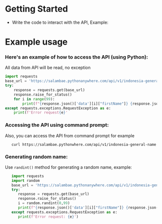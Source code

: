 # Getting Started
- Write the code to interact with the API, Example:


# Example usage
### Here's an example of how to access the API (using Python):
All data from API will be read, no exception
```Python
import requests
base_url = 'https://salambae.pythonanywhere.com/api/v1/indonesia-general-name'
try:
    response = requests.get(base_url)
    response.raise_for_status()
    for i in range(99):
        print(f"{response.json()['data'][i]["firstName"]} {response.json()['data'][i]["lastName"]}")
except requests.exceptions.RequestException as e:
    print(f'Error request{e}'
```

### Accessing the API using command prompt:
Also, you can access the API from command prompt for example
```Prompt
   curl https://salambae.pythonwhere.com/api/v1/indonesia-general-name
```

### Generating random name:
Use ```randint()``` method for generating a random name, example:
```Python
   import requests
   import random
   base_url = 'https://salambae.pythonanywhere.com/api/v1/indonesia-general-name'
   try:
      response = requests.get(base_url)
      response.raise_for_status()
      i = random.randint(0,99)
      print(f"{response.json()['data'][i]["firstName"]} {response.json()['data'][i]["lastName"]}")
   except requests.exceptions.RequestException as e:
      print(f'Error request: {e}')
```
